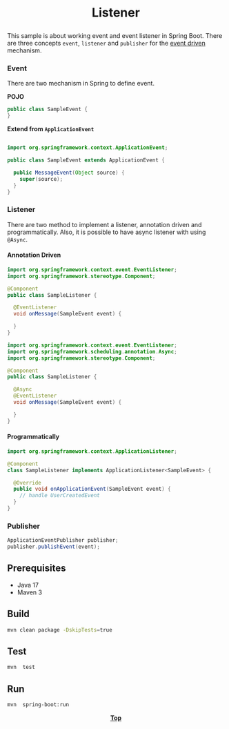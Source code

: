 # <p align="center">Listener</p>

This sample is about working event and event listener in Spring Boot. There are three concepts `event`, `listener` and
`publisher` for the [event driven](https://github.com/oss-academy/article/blob/main/event-driven.md) mechanism.

### Event

There are two mechanism in Spring to define event.

**POJO**

```java
public class SampleEvent {
}
```

**Extend from `ApplicationEvent`**

```java

import org.springframework.context.ApplicationEvent;

public class SampleEvent extends ApplicationEvent {

  public MessageEvent(Object source) {
    super(source);
  }
}
```

### Listener

There are two method to implement a listener, annotation driven and programmatically. Also, it is possible to have async
listener with using `@Async`.

#### Annotation Driven

```java
import org.springframework.context.event.EventListener;
import org.springframework.stereotype.Component;

@Component
public class SampleListener {

  @EventListener
  void onMessage(SampleEvent event) {

  }
}
```

```java
import org.springframework.context.event.EventListener;
import org.springframework.scheduling.annotation.Async;
import org.springframework.stereotype.Component;

@Component
public class SampleListener {

  @Async
  @EventListener
  void onMessage(SampleEvent event) {

  }
}
```

#### Programmatically

```java
import org.springframework.context.ApplicationListener;

@Component
class SampleListener implements ApplicationListener<SampleEvent> {

  @Override
  public void onApplicationEvent(SampleEvent event) {
    // handle UserCreatedEvent
  }
}
```

### Publisher

```java
ApplicationEventPublisher publisher;
publisher.publishEvent(event);
```

## Prerequisites

* Java 17
* Maven 3

## Build

```bash
mvn clean package -DskipTests=true
```

## Test

```bash
mvn  test
```

## Run

```bash
mvn  spring-boot:run
```

**<p align="center"> [Top](#Listener) </p>**